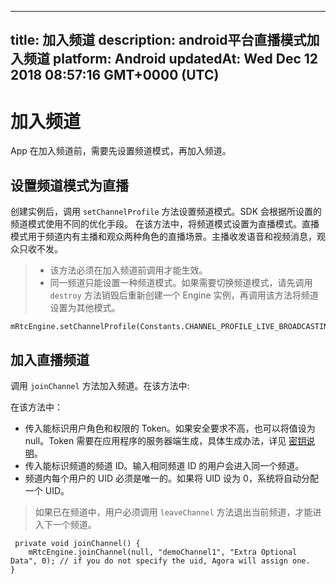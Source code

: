 
---
title: 加入频道
description: android平台直播模式加入频道
platform: Android
updatedAt: Wed Dec 12 2018 08:57:16 GMT+0000 (UTC)
---
# 加入频道
App 在加入频道前，需要先设置频道模式，再加入频道。

## 设置频道模式为直播
创建实例后，调用 `setChannelProfile` 方法设置频道模式。SDK 会根据所设置的频道模式使用不同的优化手段。 在该方法中，将频道模式设置为直播模式。直播模式用于频道内有主播和观众两种角色的直播场景。主播收发语音和视频消息，观众只收不发。

> - 该方法必须在加入频道前调用才能生效。
> - 同一频道只能设置一种频道模式。如果需要切换频道模式，请先调用 `destroy` 方法销毁后重新创建一个 Engine 实例，再调用该方法将频道设置为其他模式。


```
mRtcEngine.setChannelProfile(Constants.CHANNEL_PROFILE_LIVE_BROADCASTING);
```


## 加入直播频道
调用 `joinChannel` 方法加入频道。在该方法中:

在该方法中：

-   传入能标识用户角色和权限的 Token。如果安全要求不高，也可以将值设为 null。Token 需要在应用程序的服务器端生成，具体生成办法，详见 [密钥说明](../../cn/Interactive%20Broadcast/token.md)。
-   传入能标识频道的频道 ID。输入相同频道 ID 的用户会进入同一个频道。
-   频道内每个用户的 UID 必须是唯一的。如果将 UID 设为 0，系统将自动分配一个 UID。

> 如果已在频道中，用户必须调用 `leaveChannel` 方法退出当前频道，才能进入下一个频道。

```
 private void joinChannel() {
    mRtcEngine.joinChannel(null, "demoChannel1", "Extra Optional Data", 0); // if you do not specify the uid, Agora will assign one.
}
```


